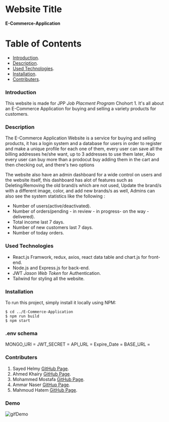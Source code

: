 # Website Title

**E-Commerce-Application**

# Table of Contents

- [Introduction](#introduction).
- [Description](#description).
- [Used Technologies](#used-technologies).
- [Installation](#installation).
- [Contributers](#contributers).

### Introduction

This website is made for JPP _Job Placment Program_ Chohort 1. It's all about an E-Commerce Application for buying and selling a variety products for customers.

### Description

The E-Commerce Application Website is a service for buying and selling products, it has a login system and a database for users in order to register and make a unique profile for each one of them, every user can save all the billing addresses he/she want, up to 3 addresses to use them later, Also every user can buy more than a prodocut buy adding them in the cart and then checking out, and there's two options

The website also have an admin dashboard for a wide control on users and the website itself, this dashboard has alot of features such as Deleting/Removing the old brand/s which are not used, Update the brand/s with a different image, color, and add new brands/s as well, Admins can also see the system statistics like the following :

- Number of users(active/deactivated).
- Number of orders(pending - in review - in progress- on the way - delivered).
- Total income last 7 days.
- Number of new customers last 7 days.
- Number of today orders.

### Used Technologies

- React.js Framwork, redux, axios, react data table and chart.js for front-end.
- Node.js and Express.js for back-end.
- JWT _Jason Web Token_ for Authentication.
- Tailwind for styling all the website.

### Installation

To run this project, simply install it locally using NPM:

```
$ cd ../E-Commerce-Application
$ npm run build
$ npm start
```

### .env schema

MONGO_URI =
JWT_SECRET =
API_URL =
Expire_Date =
BASE_URL =

### Contributers

1. Sayed Helmy [GitHub Page](https://github.com/Darkmax512).
2. Ahmed Khairy [GitHub Page](https://github.com/ahkh7).
3. Mohammed Mostafa [GitHub Page](https://github.com/mohamedhadia).
4. Ammar Naser [GitHup Page](https://github.com/AmmarNaser).
5. Mahmoud Hatem [GitHub Page](https://github.com/MadoPlus).

### Demo

![gifDemo](_Demo/Animation.gif)
